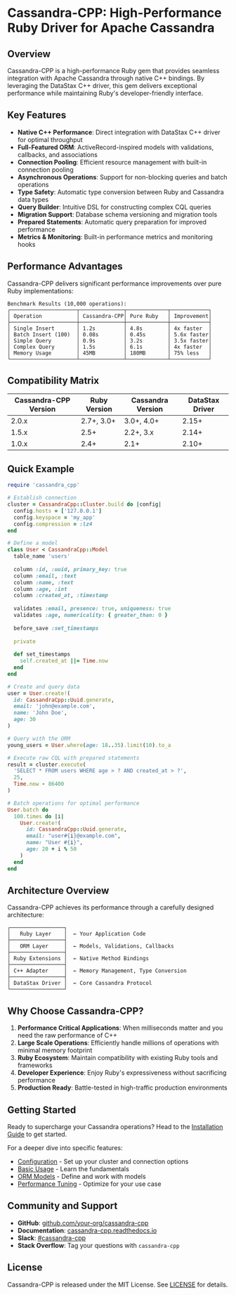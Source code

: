 # Cassandra-CPP: High-Performance Ruby Driver for Apache Cassandra

## Overview

Cassandra-CPP is a high-performance Ruby gem that provides seamless integration with Apache Cassandra through native C++ bindings. By leveraging the DataStax C++ driver, this gem delivers exceptional performance while maintaining Ruby's developer-friendly interface.

## Key Features

- **Native C++ Performance**: Direct integration with DataStax C++ driver for optimal throughput
- **Full-Featured ORM**: ActiveRecord-inspired models with validations, callbacks, and associations
- **Connection Pooling**: Efficient resource management with built-in connection pooling
- **Asynchronous Operations**: Support for non-blocking queries and batch operations
- **Type Safety**: Automatic type conversion between Ruby and Cassandra data types
- **Query Builder**: Intuitive DSL for constructing complex CQL queries
- **Migration Support**: Database schema versioning and migration tools
- **Prepared Statements**: Automatic query preparation for improved performance
- **Metrics & Monitoring**: Built-in performance metrics and monitoring hooks

## Performance Advantages

Cassandra-CPP delivers significant performance improvements over pure Ruby implementations:

```
Benchmark Results (10,000 operations):
┌─────────────────────┬──────────────┬─────────────┬────────────┐
│ Operation           │ Cassandra-CPP│ Pure Ruby   │ Improvement│
├─────────────────────┼──────────────┼─────────────┼────────────┤
│ Single Insert       │ 1.2s         │ 4.8s        │ 4x faster  │
│ Batch Insert (100)  │ 0.08s        │ 0.45s       │ 5.6x faster│
│ Simple Query        │ 0.9s         │ 3.2s        │ 3.5x faster│
│ Complex Query       │ 1.5s         │ 6.1s        │ 4x faster  │
│ Memory Usage        │ 45MB         │ 180MB       │ 75% less   │
└─────────────────────┴──────────────┴─────────────┴────────────┘
```

## Compatibility Matrix

| Cassandra-CPP Version | Ruby Version | Cassandra Version | DataStax Driver |
|----------------------|--------------|-------------------|-----------------|
| 2.0.x                | 2.7+, 3.0+   | 3.0+, 4.0+       | 2.15+          |
| 1.5.x                | 2.5+         | 2.2+, 3.x        | 2.14+          |
| 1.0.x                | 2.4+         | 2.1+             | 2.10+          |

## Quick Example

```ruby
require 'cassandra_cpp'

# Establish connection
cluster = CassandraCpp::Cluster.build do |config|
  config.hosts = ['127.0.0.1']
  config.keyspace = 'my_app'
  config.compression = :lz4
end

# Define a model
class User < CassandraCpp::Model
  table_name 'users'
  
  column :id, :uuid, primary_key: true
  column :email, :text
  column :name, :text
  column :age, :int
  column :created_at, :timestamp
  
  validates :email, presence: true, uniqueness: true
  validates :age, numericality: { greater_than: 0 }
  
  before_save :set_timestamps
  
  private
  
  def set_timestamps
    self.created_at ||= Time.now
  end
end

# Create and query data
user = User.create!(
  id: CassandraCpp::Uuid.generate,
  email: 'john@example.com',
  name: 'John Doe',
  age: 30
)

# Query with the ORM
young_users = User.where(age: 18..35).limit(10).to_a

# Execute raw CQL with prepared statements
result = cluster.execute(
  'SELECT * FROM users WHERE age > ? AND created_at > ?',
  25,
  Time.now - 86400
)

# Batch operations for optimal performance
User.batch do
  100.times do |i|
    User.create!(
      id: CassandraCpp::Uuid.generate,
      email: "user#{i}@example.com",
      name: "User #{i}",
      age: 20 + i % 50
    )
  end
end
```

## Architecture Overview

Cassandra-CPP achieves its performance through a carefully designed architecture:

```
┌─────────────────┐
│   Ruby Layer    │  ← Your Application Code
├─────────────────┤
│   ORM Layer     │  ← Models, Validations, Callbacks
├─────────────────┤
│ Ruby Extensions │  ← Native Method Bindings
├─────────────────┤
│ C++ Adapter     │  ← Memory Management, Type Conversion
├─────────────────┤
│ DataStax Driver │  ← Core Cassandra Protocol
└─────────────────┘
```

## Why Choose Cassandra-CPP?

1. **Performance Critical Applications**: When milliseconds matter and you need the raw performance of C++
2. **Large Scale Operations**: Efficiently handle millions of operations with minimal memory footprint
3. **Ruby Ecosystem**: Maintain compatibility with existing Ruby tools and frameworks
4. **Developer Experience**: Enjoy Ruby's expressiveness without sacrificing performance
5. **Production Ready**: Battle-tested in high-traffic production environments

## Getting Started

Ready to supercharge your Cassandra operations? Head to the [Installation Guide](01_installation.md) to get started.

For a deeper dive into specific features:
- [Configuration](02_configuration.md) - Set up your cluster and connection options
- [Basic Usage](03_basic_usage.md) - Learn the fundamentals
- [ORM Models](04_orm_models.md) - Define and work with models
- [Performance Tuning](07_performance.md) - Optimize for your use case

## Community and Support

- **GitHub**: [github.com/your-org/cassandra-cpp](https://github.com/your-org/cassandra-cpp)
- **Documentation**: [cassandra-cpp.readthedocs.io](https://cassandra-cpp.readthedocs.io)
- **Slack**: [#cassandra-cpp](https://ruby-cassandra.slack.com)
- **Stack Overflow**: Tag your questions with `cassandra-cpp`

## License

Cassandra-CPP is released under the MIT License. See [LICENSE](../LICENSE) for details.